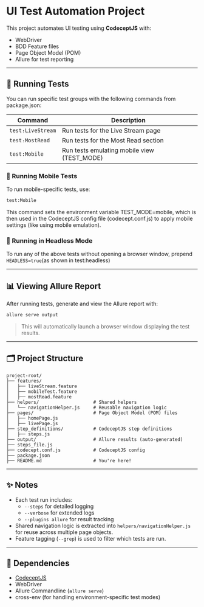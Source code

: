 # UI Test Automation Project

This project automates UI testing using **CodeceptJS** with:

- WebDriver
- BDD Feature files
- Page Object Model (POM)
- Allure for test reporting

---

## 🚀 Running Tests

You can run specific test groups with the following commands from package.json:

| Command           | Description                                 |
|-------------------| ------------------------------------------- |
| `test։LiveStream` | Run tests for the Live Stream page          |
| `test։MostRead`   | Run tests for the Most Read section         |
| `test:Mobile`     | Run tests emulating mobile view (TEST_MODE) |

### 📱 Running Mobile Tests

To run mobile-specific tests, use:

```bash
test:Mobile
```
This command sets the environment variable TEST_MODE=mobile, which is then used in the CodeceptJS config file (codecept.conf.js) to apply mobile settings (like using mobile emulation).
### 🧪 Running in Headless Mode

To run any of the above tests without opening a browser window, prepend `HEADLESS=true`(as shown in test:headless)

---

## 📊 Viewing Allure Report

After running tests, generate and view the Allure report with:

```bash
allure serve output
```

> This will automatically launch a browser window displaying the test results.

---

## 🗂 Project Structure

```
project-root/
├── features/                      
│   ├── liveStream.feature
│   ├── mobileTest.feature
│   ├── mostRead.feature
├── helpers/                    # Shared helpers
│   └── navigationHelper.js     # Reusable navigation logic
├── pages/                      # Page Object Model (POM) files
│   ├── homePage.js
│   ├── livePage.js
├── step_definitions/           # CodeceptJS step definitions          
│   ├── steps.js
├── output/                     # Allure results (auto-generated)
├── steps_file.js 
├── codecept.conf.js            # CodeceptJS config
├── package.json
├── README.md                   # You're here!
```

---

## ✨ Notes

- Each test run includes:
  - `--steps` for detailed logging
  - `--verbose` for extended logs
  - `--plugins allure` for result tracking
- Shared navigation logic is extracted into `helpers/navigationHelper.js` for reuse across multiple page objects.
- Feature tagging (`--grep`) is used to filter which tests are run.

---

## 📎 Dependencies

- [CodeceptJS](https://codecept.io/)
- WebDriver
- Allure Commandline (`allure serve`)
- cross-env (for handling environment-specific test modes)
